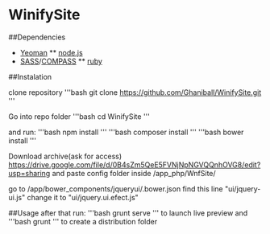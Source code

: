 WinifySite
==========

##Dependencies
* [Yeoman](http://yeoman.io/)
	** [node.js](http://nodejs.org/download/)
* [SASS](http://sass-lang.com/)/[COMPASS](http://compass-style.org/)
	** [ruby](https://www.ruby-lang.org/en/installation/)


##Instalation

clone repository
'''bash
git clone https://github.com/Ghaniball/WinifySite.git
'''

Go into repo folder
'''bash
cd WinifySite
'''

and run:
'''bash
npm install
'''
'''bash
composer install
'''
'''bash
bower install
'''

Download archive(ask for access)
https://drive.google.com/file/d/0B4sZm5QeE5FVNjNpNGVQQnhOVG8/edit?usp=sharing
and paste config folder inside <project root>/app_php/WnfSite/


go to <project root>/app/bower_components/jqueryui/.bower.json
find this line "ui/jquery-ui.js"
change it to "ui/jquery.ui.efect.js"


##Usage
after that run:
'''bash
grunt serve
'''
to launch live preview
and
'''bash
grunt
'''
to create a distribution folder
